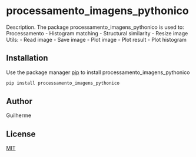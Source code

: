 # processamento_imagens_pythonico

Description. 
The package processamento_imagens_pythonico is used to:
	Processamento
		- Histogram matching
		- Structural similarity
		- Resize image
	Utils:
		- Read image
		- Save image
		- Plot image
		- Plot result
		- Plot histogram
## Installation

Use the package manager [pip](https://pip.pypa.io/en/stable/) to install processamento_imagens_pythonico

```bash
pip install processamento_imagens_pythonico
```
## Author
Guilherme

## License
[MIT](https://choosealicense.com/licenses/mit/)